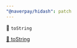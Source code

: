 ```yaml
---
"@naverpay/hidash": patch
---
```


🚀 `toString`

[🚀 toString](https://github.com/NaverPayDev/hidash/pull/137)
